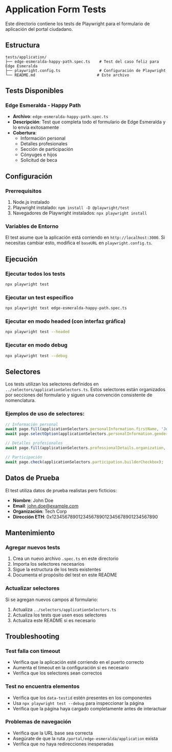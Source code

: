 # Application Form Tests

Este directorio contiene los tests de Playwright para el formulario de aplicación del portal ciudadano.

## Estructura

```
tests/application/
├── edge-esmeralda-happy-path.spec.ts    # Test del caso feliz para Edge Esmeralda
├── playwright.config.ts                 # Configuración de Playwright
└── README.md                           # Este archivo
```

## Tests Disponibles

### Edge Esmeralda - Happy Path
- **Archivo**: `edge-esmeralda-happy-path.spec.ts`
- **Descripción**: Test que completa todo el formulario de Edge Esmeralda y lo envía exitosamente
- **Cobertura**: 
  - Información personal
  - Detalles profesionales
  - Sección de participación
  - Cónyuges e hijos
  - Solicitud de beca

## Configuración

### Prerrequisitos
1. Node.js instalado
2. Playwright instalado: `npm install -D @playwright/test`
3. Navegadores de Playwright instalados: `npx playwright install`

### Variables de Entorno
El test asume que la aplicación está corriendo en `http://localhost:3000`. Si necesitas cambiar esto, modifica el `baseURL` en `playwright.config.ts`.

## Ejecución

### Ejecutar todos los tests
```bash
npx playwright test
```

### Ejecutar un test específico
```bash
npx playwright test edge-esmeralda-happy-path.spec.ts
```

### Ejecutar en modo headed (con interfaz gráfica)
```bash
npx playwright test --headed
```

### Ejecutar en modo debug
```bash
npx playwright test --debug
```

## Selectores

Los tests utilizan los selectores definidos en `../selectors/applicationSelectors.ts`. Estos selectores están organizados por secciones del formulario y siguen una convención consistente de nomenclatura.

### Ejemplos de uso de selectores:

```typescript
// Información personal
await page.fill(applicationSelectors.personalInformation.firstName, 'John');
await page.selectOption(applicationSelectors.personalInformation.gender, 'Male');

// Detalles profesionales
await page.fill(applicationSelectors.professionalDetails.organization, 'Tech Corp');

// Participación
await page.check(applicationSelectors.participation.builderCheckbox);
```

## Datos de Prueba

El test utiliza datos de prueba realistas pero ficticios:

- **Nombre**: John Doe
- **Email**: john.doe@example.com
- **Organización**: Tech Corp
- **Dirección ETH**: 0x1234567890123456789012345678901234567890

## Mantenimiento

### Agregar nuevos tests
1. Crea un nuevo archivo `.spec.ts` en este directorio
2. Importa los selectores necesarios
3. Sigue la estructura de los tests existentes
4. Documenta el propósito del test en este README

### Actualizar selectores
Si se agregan nuevos campos al formulario:
1. Actualiza `../selectors/applicationSelectors.ts`
2. Actualiza los tests que usen esos selectores
3. Actualiza este README si es necesario

## Troubleshooting

### Test falla con timeout
- Verifica que la aplicación esté corriendo en el puerto correcto
- Aumenta el timeout en la configuración si es necesario
- Verifica que los selectores sean correctos

### Test no encuentra elementos
- Verifica que los `data-testid` estén presentes en los componentes
- Usa `npx playwright test --debug` para inspeccionar la página
- Verifica que la página haya cargado completamente antes de interactuar

### Problemas de navegación
- Verifica que la URL base sea correcta
- Asegúrate de que la ruta `/portal/edge-esmeralda/application` exista
- Verifica que no haya redirecciones inesperadas
